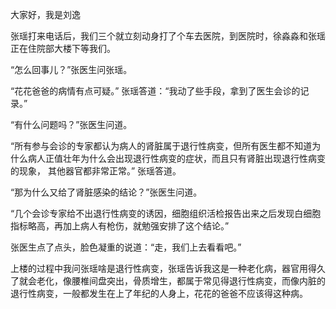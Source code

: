 大家好，我是刘逸

张瑶打来电话后，我们三个就立刻动身打了个车去医院，到医院时，徐淼淼和张瑶正在住院部大楼下等我们。

“怎么回事儿？”张医生问张瑶。

“花花爸爸的病情有点可疑。” 张瑶答道：“我动了些手段，拿到了医生会诊的记录。”

“有什么问题吗？”张医生问道。

“所有参与会诊的专家都认为病人的肾脏属于退行性病变，但所有医生都不知道为什么病人正值壮年为什么会出现退行性病变的症状，而且只有肾脏出现退行性病变的现象， 其他器官都非常正常。” 张瑶答道。

“那为什么又给了肾脏感染的结论？”张医生问道。

“几个会诊专家给不出退行性病变的诱因，细胞组织活检报告出来之后发现白细胞指标略高，再加上病人有枪伤，就勉强安排了这个结论。”

张医生点了点头，脸色凝重的说道：“走，我们上去看看吧。”

上楼的过程中我问张瑶啥是退行性病变，张瑶告诉我这是一种老化病，器官用得久了就会老化，像腰椎间盘突出，骨质增生，都属于常见得退行性病变，而像内脏的退行性病变，一般都发生在上了年纪的人身上，花花的爸爸不应该得这种病。

